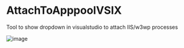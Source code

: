 # AttachToApppoolVSIX
Tool to show dropdown in visualstudio to attach IIS/w3wp processes

![image](https://user-images.githubusercontent.com/5485374/112046363-38b39280-8b4c-11eb-9c35-749f3a97a0ce.png)
